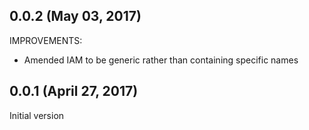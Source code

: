 ## 0.0.2 (May 03, 2017)

IMPROVEMENTS:
* Amended IAM to be generic rather than containing specific names


## 0.0.1 (April 27, 2017)

Initial version

